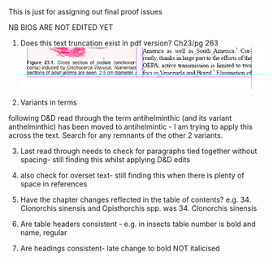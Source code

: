 This is just for assigning out final proof issues


NB BIOS ARE NOT EDITED YET

1. Does this text truncation exist in pdf version? Ch23/pg 263
![truncated text- does it show in pdf?](https://github.com/m4sterbunny/ParasitesWithoutBorders/blob/master/images/pg263_ch23_truncatedText.PNG)



2. Variants in terms

following D&D read through the term antihelminthic (and its variant anthelminthic) has been moved to antihelmintic - I am trying to apply this across the text. Search for any remnants of the other 2 variants.


3. Last read through needs to check for paragraphs tied together without spacing- still finding this whilst applying D&D edits

4. also check for overset text- still finding this when there is plenty of space in references

5. Have the chapter changes reflected in the table of contents? e.g. 34. Clonorchis sinensis and Opisthorchis spp. was 34. Clonorchis sinensis

6. Are table headers consistent - e.g. in insects table number is bold and name, regular

7. Are headings consistent- late change to bold NOT italicised

